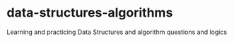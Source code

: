 # data-structures-algorithms
Learning and practicing Data Structures and algorithm questions and logics
